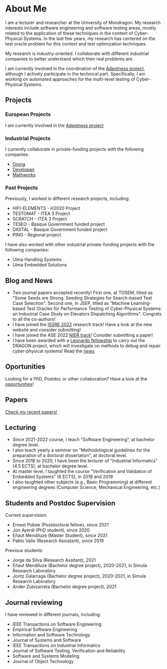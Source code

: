 # About Me

I am a lecturer and researcher at the University of Mondragon. My research interests include software engineering and software testing areas, mostly related to the application of these techniques in the context of Cyber-Physical Systems. In the last few years, my research has centered on the test oracle problem for this context and test optimization techniques.

My research is industry-oriented. I collaborate with different industrial companies to better understand which their real problems are.

I am currently involved in the coordination of the [Adeptness project](https://www.adeptness.eu/), although I actively participate in the technical part. Specifically, I am working on automated approaches for the multi-level testing of Cyber-Physical Systems.

## Projects

### European Projects

I am currently involved in the [Adeptness project](https://www.adeptness.eu/)

### Industrial Projects

I currently collaborate in private-funding projects with the following companies:
* [Orona](https://www.orona.co.uk/en-gb)
* [Developair](https://www.developair.tech/es/)
* [Mathworks](https://mathworks.com/)


### Past Projects

Previously, I worked in different research projects, including:
* HIFI-ELEMENTS - H2020 Project
* TESTOMAT - ITEA 3 Project
* SCRATCH - ITEA 3 Project
* TESEO - Basque Government funded project
* DIGITAL - Basque Government funded project
* PING - Regional project

I have also worked with other industrial private-funding projects with the following companies:
* Ulma Handling Systems
* Ulma Embedded Solutions



## Blog and News 


* Two journal papers accepted recently! First one, at TOSEM, titled as "Some Seeds are Strong: Seeding Strategies for Search-based Test Case Selection". Second one, in JSEP, titled as "Machine Learning-based Test Oracles for Performance Testing of Cyber-Physical Systems: an Industrial Case Study on Elevators Dispatching Algorithms". Congrats to all the co-authors!
* I have joined the [ISSRE 2022](https://issre2022.github.io/) research track! Have a look at the new website and consider submitting!
* I have joined the ASE 2022 [NIER track](https://conf.researchr.org/track/ase-2022/ase-2022-nier-track)! Consider submitting a paper! 
* I have been awarded with a [Leonardo fellowship](https://www.redleonardo.es/becas/becas-leonardo-investigadores-creadores-culturales-2021/) to carry out the DRAGON project, which will investigate on methods to debug and repair cyber-physical systems! Read the [news](https://www.redleonardo.es/noticias/adjudicadas-58-becas-leonardo-a-investigadores-y-creadores-culturales-en-9-areas-de-la-ciencia-y-la-cultura/#tecnologias-informacion-comunicacion)


## Oportunities

Looking for a PhD, Postdoc or other collaboration? Have a look at the [opportunities](opportunities.html)!

## Papers

[Check my recent papers!](papers.html)



## Lecturing

* Since 2021-2022 course, I teach "Software Engineering", at bachelor degree level.
* I also teach yearly a seminar on "Methodological guidelines for the preparation of a doctoral dissertation", at doctoral level.
* Since 2018 to 2020, I have been the lecturer of "Industrial Informatics" (4.5 ECTS), at bachelor degree level.
* At master level, I taughted the course "Verification and Validation of Embedded Systems" (6 ECTS), in 2018 and 2019 
* I also taughted other subjects (e.g., Basic Programming) at different engineering degrees (Computer Science, Mechanical Engineering, etc.)

## Students and Postdoc Supervision

Current supervision:
* Ernest Pobee (Postdoctoral fellow), since 2021
* Jon Ayerdi (PhD student), since 2020
* Eñaut Mendiluze (Master Student), since 2021
* Pablo Valle (Research Assistant), since 2019

Previous students:
* Jorge da Silva (Research Assitant), 2021
* Eñaut Mendiluze (Bachelor degree project), 2020-2021, in Simula Research Laboratory
* Joritz Galarraga (Bachelor degree project), 2020-2021, in Simula Research Laboratory
* Ander Zubizarreta (Bachelor degree project), 2021



## Journal reviewing

I have reviewed in different journals, including:

* IEEE Transactions on Software Engineering
* Empirical Software Engineering
* Information and Software Technology
* Journal of Systems and Software
* IEEE Transactions on Industrial Informatics
* Journal of Software Testing, Verification and Reliability
* Software and Systems Modeling
* Journal of Object Technology




